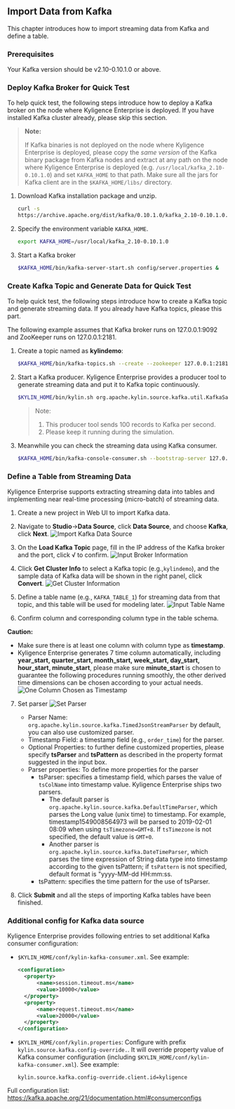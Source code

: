## Import Data from Kafka

This chapter introduces how to import streaming data from Kafka and define a table.

### Prerequisites

Your Kafka version should be v2.10-0.10.1.0 or above.

### Deploy Kafka Broker for Quick Test

To help quick test, the following steps introduce how to deploy a Kafka broker on the node where Kyligence Enterprise is deployed. If you have installed Kafka cluster already, please skip this section.

> **Note:**
> 
> If Kafka binaries is not deployed on the node where Kyligence Enterprise is deployed, please copy the *same version* of the Kafka binary package from Kafka nodes and extract at any path on the node where Kyligence Enterprise is deployed (e.g. `/usr/local/kafka_2.10-0.10.1.0`) and set `KAFKA_HOME` to that path. Make sure all the jars for Kafka client are in the `$KAFKA_HOME/libs/` directory.


1. Download Kafka installation package and unzip.
   ```sh
   curl -s 
   https://archive.apache.org/dist/kafka/0.10.1.0/kafka_2.10-0.10.1.0.tgz | tar -xz -C /usr/local/
   ```
2. Specify the environment variable `KAFKA_HOME`.

   ```sh
   export KAFKA_HOME=/usr/local/kafka_2.10-0.10.1.0
   ```
3. Start a Kafka broker
   ```sh
   $KAFKA_HOME/bin/kafka-server-start.sh config/server.properties &
   ```

### Create Kafka Topic and Generate Data for Quick Test

To help quick test, the following steps introduce how to create a Kafka topic and generate streaming data. If you already have Kafka topics, please this part.

The following example assumes that Kafka broker runs on 127.0.0.1:9092 and ZooKeeper runs on 127.0.0.1:2181. 

1. Create a topic named as **kylindemo**:
   ```sh
   $KAFKA_HOME/bin/kafka-topics.sh --create --zookeeper 127.0.0.1:2181 --replication-factor 1 --partitions 3 --topic kylindemo
   ```
2. Start a Kafka producer.
   Kyligence Enterprise provides a producer tool to generate streaming data and put it to Kafka topic continuously.
   ```sh
   $KYLIN_HOME/bin/kylin.sh org.apache.kylin.source.kafka.util.KafkaSampleProducer --topic kylindemo --broker 127.0.0.1:9092
   ```
   > Note:
   > 1. This producer tool sends 100 records to Kafka per second.
   > 2. Please keep it running during the simulation.
3. Meanwhile you can check the streaming data using Kafka consumer.
   ```sh
   $KAFKA_HOME/bin/kafka-console-consumer.sh --bootstrap-server 127.0.0.1:9092 --topic kylindemo --from-beginning
   ```

### Define a Table from Streaming Data

Kyligence Enterprise supports extracting streaming data into tables and implementing near real-time processing (micro-batch) of streaming data.

1. Create a new project in Web UI to import Kafka data.

2. Navigate to **Studio**->**Data Source**, click **Data Source**, and choose **Kafka**, click **Next**.
   ![Import Kafka Data Source](images/kafka_import.en.png)
   
3. On the **Load Kafka Topic** page, fill in the IP address of the Kafka broker and the port, click  √ to confirm.
   ![Input Broker Information](images/kafka_setting.png)
   
4. Click **Get Cluster Info** to select a Kafka topic (e.g.,`kylindemo`), and the sample data of Kafka data will be shown in the right panel, click **Convert**.
   ![Get Cluster Information](images/kafka_info.png)
   
5. Define a table name (e.g., `KAFKA_TABLE_1`) for streaming data from that topic, and this table will be used for modeling later.
   ![Input Table Name](images/kafka_name.png)
   
6. Confirm column and corresponding column type in the table schema.

  **Caution:**
  
  - Make sure there is at least one column with column type as **timestamp**.
  - Kyligence Enterprise generates 7 time column automatically, including **year_start, quarter_start, month_start, week_start, day_start, hour_start, minute_start**, please make sure **minute_start** is chosen to guarantee the following procedures running smoothly, the other derived time dimensions can be chosen according to your actual needs. 
     ![One Column Chosen as Timestamp](images/kafka_check_timestamp.png)
  
7. Set parser
   ![Set Parser](images/kafka_parser.png)

   - Parser Name: `org.apache.kylin.source.kafka.TimedJsonStreamParser` by default, you can also use customized parser.
   - Timestamp Field: a timestamp field (e.g., `order_time`) for the parser.
   - Optional Properties: to further define customized properties, please specify **tsParser** and **tsPattern** as described in the property format suggested in the input box.
   - Parser properties: To define more properties for the parser
     - tsParser: specifies a timestamp field, which parses the value of `tsColName` into timestamp value. Kyligence Enterprise ships two parsers.
       - The default parser is `org.apache.kylin.source.kafka.DefaultTimeParser`, which parses the Long value (unix time) to timestamp. For example, timestamp1549008564973 will be parsed to 2019-02-01 08:09 when using `tsTimezone=GMT+8`. If `tsTimezone` is not specified, the default value is `GMT+0`.
       - Another parser is `org.apache.kylin.source.kafka.DateTimeParser`, which parses the time expression of String data type into timestamp according to the given tsPattern; if `tsPattern` is not specified, default format is "yyyy-MM-dd HH:mm:ss.
     - tsPattern: specifies the time pattern for the use of tsParser.

8. Click **Submit** and all the steps of importing Kafka tables have been finished.

### Additional config for Kafka data source
Kyligence Enterprise provides following entries to set additional Kafka consumer configuration:
* `$KYLIN_HOME/conf/kylin-kafka-consumer.xml`. See example:

  ```xml
  <configuration>
    <property>
        <name>session.timeout.ms</name>
        <value>10000</value>
    </property>
    <property>
        <name>request.timeout.ms</name>
        <value>20000</value>
    </property>
  </configuration>  
  ```
* `$KYLIN_HOME/conf/kylin.properties`:
  Configure with prefix `kylin.source.kafka.config-override.`. It will override property value of Kafka consumer configuration (including `$KYLIN_HOME/conf/kylin-kafka-consumer.xml`). See example:
  
  ```properties
  kylin.source.kafka.config-override.client.id=kyligence
  ```

Full configuration list: https://kafka.apache.org/21/documentation.html#consumerconfigs

